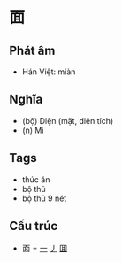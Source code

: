 # 面

## Phát âm
* Hán Việt: miàn

## Nghĩa
* (bộ) Diện (mặt, diện tích)
* (n) Mì

## Tags
* thức ăn
* bộ thủ
* bộ thủ 9 nét

## Cấu trúc
* 面 = [一](一.md) [丿](丿.md) [囬](囬.md)

<script>window.HANZI_FIELD='面';</script>